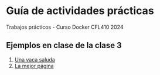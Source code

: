 # Guía de actividades prácticas

Trabajos prácticos - Curso Docker CFL410 2024


## Ejemplos en clase de la clase 3

1. [Una vaca saluda](./clase3/cow/README.md)
2. [La mejor página](./clase3/best-page/README.md)
